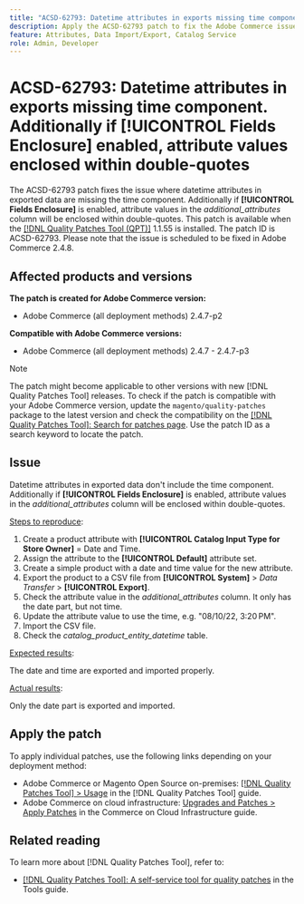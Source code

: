 ```yaml
---
title: "ACSD-62793: Datetime attributes in exports missing time component. Additionally if **[!UICONTROL Fields Enclosure]** enabled, attribute values enclosed within double-quotes"
description: Apply the ACSD-62793 patch to fix the Adobe Commerce issue where datetime attributes in exported data are missing the time component. Additionally if **[!UICONTROL Fields Enclosure]** is enabled, attribute values in the *additional_attributes* column will be enclosed within double-quotes.
feature: Attributes, Data Import/Export, Catalog Service
role: Admin, Developer
---
```


# ACSD-62793: Datetime attributes in exports missing time component. Additionally if **[!UICONTROL Fields Enclosure]** enabled, attribute values enclosed within double-quotes

The ACSD-62793 patch fixes the issue where  datetime attributes in exported data are missing the time component. Additionally if **[!UICONTROL Fields Enclosure]** is enabled, attribute values in the *additional_attributes* column will be enclosed within double-quotes. This patch is available when the [[!DNL Quality Patches Tool (QPT)]](/help/tools/quality-patches-tool/quality-patches-tool-to-self-serve-quality-patches.md) 1.1.55 is installed. The patch ID is ACSD-62793. Please note that the issue is scheduled to be fixed in Adobe Commerce 2.4.8. 

## Affected products and versions

**The patch is created for Adobe Commerce version:**

* Adobe Commerce (all deployment methods) 2.4.7-p2

**Compatible with Adobe Commerce versions:**

* Adobe Commerce (all deployment methods) 2.4.7 - 2.4.7-p3

>[!NOTE]
>
>The patch might become applicable to other versions with new [!DNL Quality Patches Tool] releases. To check if the patch is compatible with your Adobe Commerce version, update the `magento/quality-patches` package to the latest version and check the compatibility on the [[!DNL Quality Patches Tool]: Search for patches page](https://experienceleague.adobe.com/tools/commerce-quality-patches/index.html). Use the patch ID as a search keyword to locate the patch.

## Issue

Datetime attributes in exported data don't include the time component. Additionally if  **[!UICONTROL Fields Enclosure]** is enabled, attribute values in the *additional_attributes* column will be enclosed within double-quotes.

<u>Steps to reproduce</u>:

1. Create a product attribute with **[!UICONTROL Catalog Input Type for Store Owner]** = Date and Time. 
1. Assign the attribute to the **[!UICONTROL Default]** attribute set.
1. Create a simple product with a date and time value for the new attribute.
1. Export the product to a CSV file from **[!UICONTROL System]** > *Data Transfer* > **[!UICONTROL Export]**.
1. Check the attribute value in the *additional_attributes* column. It only has the date part, but not time.
1. Update the attribute value to use the time, e.g. "08/10/22, 3:20 PM".
1. Import the CSV file.
1. Check the *catalog_product_entity_datetime* table.

<u>Expected results</u>:

The date and time are exported and imported properly.

<u>Actual results</u>:

Only the date part is exported and imported.

## Apply the patch

To apply individual patches, use the following links depending on your deployment method:

* Adobe Commerce or Magento Open Source on-premises: [[!DNL Quality Patches Tool] > Usage](/help/tools/quality-patches-tool/usage.md) in the [!DNL Quality Patches Tool] guide.
* Adobe Commerce on cloud infrastructure: [Upgrades and Patches > Apply Patches](https://experienceleague.adobe.com/docs/commerce-cloud-service/user-guide/develop/upgrade/apply-patches.html) in the Commerce on Cloud Infrastructure guide.


## Related reading

To learn more about [!DNL Quality Patches Tool], refer to:

* [[!DNL Quality Patches Tool]: A self-service tool for quality patches](/help/tools/quality-patches-tool/quality-patches-tool-to-self-serve-quality-patches.md) in the Tools guide.
